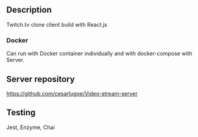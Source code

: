 ## Description

Twitch.tv clone client build with React.js

### Docker

Can run with Docker container individually and with docker-compose with Server.

## Server repository

https://github.com/cesarlugoe/Video-stream-server

## Testing
Jest, Enzyme, Chai

